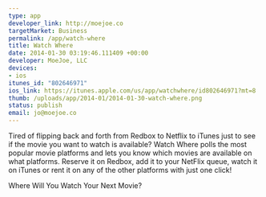 ```yaml
--- 
type: app
developer_link: http://moejoe.co
targetMarket: Business
permalink: /app/watch-where
title: Watch Where
date: 2014-01-30 03:19:46.111409 +00:00
developer: MoeJoe, LLC
devices: 
- ios
itunes_id: "802646971"
ios_link: https://itunes.apple.com/us/app/watchwhere/id802646971?mt=8
thumb: /uploads/app/2014-01/2014-01-30-watch-where.png
status: publish
email: jo@moejoe.co
---
```


Tired of flipping back and forth from Redbox to Netflix to iTunes just to see if the movie you want to watch is available?  Watch Where polls the most popular movie platforms and lets you know which movies are available on what platforms.  Reserve it on Redbox, add it to your NetFlix queue, watch it on iTunes or rent it on any of the other platforms with just one click!

Where Will You Watch Your Next Movie?
